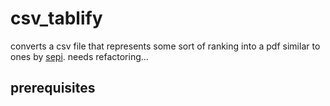 # csv_tablify

converts a csv file that represents some sort of ranking into a pdf similar to ones by [sepi](https://sepi.ro). 
needs refactoring...

## prerequisites

[wkhtmltopdf]:(https://wkhtmltopdf.org/)